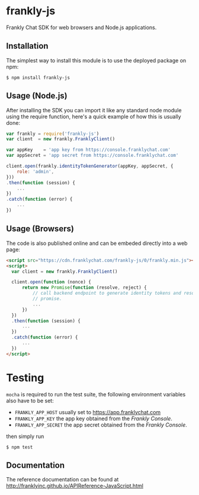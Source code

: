 frankly-js
==========

Frankly Chat SDK for web browsers and Node.js applications.

Installation
------------

The simplest way to install this module is to use the deployed package on npm:
```
$ npm install frankly-js
```

Usage (Node.js)
---------------

After installing the SDK you can import it like any standard node module using
the require function, here's a quick example of how this is usually done:

```js
var frankly = require('frankly-js')
var client  = new frankly.FranklyClient()

var appKey    = 'app key from https://console.franklychat.com'
var appSecret = 'app secret from https://console.franklychat.com'

client.open(frankly.identityTokenGenerator(appKey, appSecret, {
    role: 'admin',
}))
.then(function (session) {
    ...
})
.catch(function (error) {
    ...
})
```

Usage (Browsers)
----------------

The code is also published online and can be embeded directly into a web page:

```html
<script src="https://cdn.franklychat.com/frankly-js/0/frankly.min.js"></script>
<script>
  var client = new frankly.FranklyClient()

  client.open(function (nonce) {
      return new Promise(function (resolve, reject) {
          // call backend endpoint to generate identity tokens and resolve the
          // promise.
          ...
      })
  })
  .then(function (session) {
      ...
  })
  .catch(function (error) {
      ...
  })
</script>
```

Testing
=======

`mocha` is required to run the test suite, the following environment variables
also have to be set:

- `FRANKLY_APP_HOST` usually set to https://app.franklychat.com
- `FRANKLY_APP_KEY` the app key obtained from the *Frankly Console*.
- `FRANKLY_APP_SECRET` the app secret obtained from the *Frankly Console*.

then simply run

```
$ npm test
```

Documentation
-------------

The reference documentation can be found at http://franklyinc.github.io/APIReference-JavaScript.html

